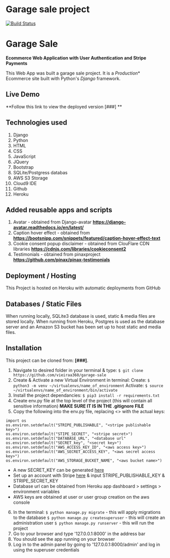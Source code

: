 # Garage sale project

[![Build Status](https://travis-ci.org/vieiraa360/full_stack_project.svg?branch=master)](https://travis-ci.org/vieiraa360/full_stack_project)



# Garage Sale
**Ecommerce Web Application with User Authentication and Stripe Payments**

This Web App was built a garage sale project. 
It is a *Production** Ecommerce site built with Python's *Django* framework.

## Live Demo

**Follow this link to view the deployed version [###] **

## Technologies used
1. Django
2. Python
2. HTML
3. CSS
4. JavaScript
5. JQuery
4. Bootstrap
5. SQLite/Postgress databas
6. AWS S3 Storage
6. Cloud9 IDE
7. Github
7. Heroku

## Added reusable apps and scripts
1. Avatar - obtained from Django-avatar **https://django-avatar.readthedocs.io/en/latest/**
2. Caption hover effect - obtained from **https://bootsnipp.com/snippets/featured/caption-hover-effect-text**
3. Cookie consent popup disclaimer - obtained from ClouFlare CDN libraries **https://cdnjs.com/libraries/cookieconsent2**
4. Testimonials - obtained from pinaxproject **https://github.com/pinax/pinax-testimonials**

## Deployment / Hosting

This Project is hosted on Heroku with automatic deployments from GitHub

## Databases / Static Files

When running locally, SQLite3 database is used, static & media files are stored locally. 
When running from Heroku, Postgres is used as the database server and an Amazon S3 bucket has been set 
up to host static and media files.

## Installation

This project can be cloned from: **[###]**.

1. Navigate to desired folder in your terminal & type:
    `$ git clone https://github.com/vieiraa360/garage-sale`
2. Create & Activate a new Virtual Environment in terminal:
    Create: `$ python3 -m venv ~/virtualenvs/name_of_environment`
    Activate: `$ source ~/virtualenvs/name_of_environment/bin/activate`
3. Install the project dependancies:
    `$ pip3 install -r requirements.txt`
4. Create env.py file at the top level of the project (this will contain all sensitive information)
    **MAKE SURE IT IS IN THE .gitignore FILE**
5. Copy the following into the env.py file, replacing <> with the actual keys:
```
import os
os.environ.setdefault("STRIPE_PUBLISHABLE", "<stripe publishable key>")
os.environ.setdefault("STIPE_SECRET", "<stripe secret>")
os.environ.setdefault("DATABASE_URL", "<database url"
os.environ.setdefault("SECRET_key", "<secret key>")
os.environ.setdefault("AWS_ACCESS_KEY_ID", "<aws access key>")
os.environ.setdefault("AWS_SECRET_ACCESS_KEY", "<aws secret access key>")
os.environ.setdefault("AWS_STORAGE_BUCKET_NAME", "<aws bucket name>")
```

* A new SECRET_KEY can be generated [here](https://www.miniwebtool.com/django-secret-key-generator/)
* Set up an account with Stripe [here](https://stripe.com/gb) & input STRIPE_PUBLISHABLE_KEY & STRIPE_SECRET_KEY 
* Database url can be obtained from Heroku app dashboard > settings > environment variables
* AWS keys are obtained at user or user group creation on the aws console


6. In the terminal:
    `$ python manage.py migrate` - this will apply migrations to the database
    `$ python manage.py createsuperuser` - this will create an administration user
    `$ python manage.py runserver` - this will run the project
7. Go to your browser and type '127.0.0.1:8000' in the address bar
8. You should see the app running on your browser
9. Log in to the admin panel by going to '127.0.0.1:8000/admin' and log in using the superuser credentials
